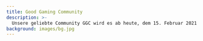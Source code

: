 ```yaml
---
title: Good Gaming Community
description: >-
  Unsere geliebte Community GGC wird es ab heute, dem 15. Februar 2021 in der bekannten Form nicht mehr geben. Aus Jux und Tollerei kam diese Community mit meinen 
background: images/bg.jpg
---
```

